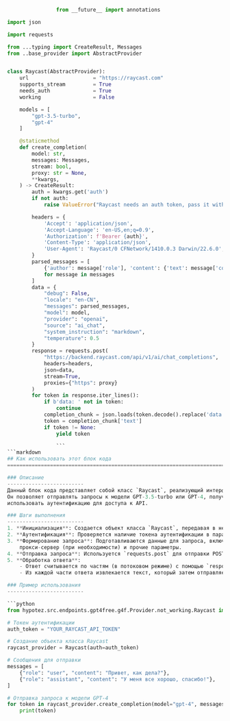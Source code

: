 ```python
                from __future__ import annotations

import json

import requests

from ...typing import CreateResult, Messages
from ..base_provider import AbstractProvider


class Raycast(AbstractProvider):
    url                     = "https://raycast.com"
    supports_stream         = True
    needs_auth              = True
    working                 = False

    models = [
        "gpt-3.5-turbo",
        "gpt-4"
    ]

    @staticmethod
    def create_completion(
        model: str,
        messages: Messages,
        stream: bool,
        proxy: str = None,
        **kwargs,
    ) -> CreateResult:
        auth = kwargs.get('auth')
        if not auth:
            raise ValueError("Raycast needs an auth token, pass it with the `auth` parameter")

        headers = {
            'Accept': 'application/json',
            'Accept-Language': 'en-US,en;q=0.9',
            'Authorization': f'Bearer {auth}',
            'Content-Type': 'application/json',
            'User-Agent': 'Raycast/0 CFNetwork/1410.0.3 Darwin/22.6.0',
        }
        parsed_messages = [
            {'author': message['role'], 'content': {'text': message['content']}}
            for message in messages
        ]
        data = {
            "debug": False,
            "locale": "en-CN",
            "messages": parsed_messages,
            "model": model,
            "provider": "openai",
            "source": "ai_chat",
            "system_instruction": "markdown",
            "temperature": 0.5
        }
        response = requests.post(
            "https://backend.raycast.com/api/v1/ai/chat_completions",
            headers=headers,
            json=data,
            stream=True,
            proxies={"https": proxy}
        )
        for token in response.iter_lines():
            if b'data: ' not in token:
                continue
            completion_chunk = json.loads(token.decode().replace('data: ', ''))
            token = completion_chunk['text']
            if token != None:
                yield token

                ```
```markdown
## Как использовать этот блок кода
=========================================================================================

### Описание
-------------------------
Данный блок кода представляет собой класс `Raycast`, реализующий интерфейс `AbstractProvider` для работы с API Raycast. 
Он позволяет отправлять запросы к модели GPT-3.5-turbo или GPT-4, получать ответы в режиме потоковой передачи и 
использовать аутентификацию для доступа к API.

### Шаги выполнения
-------------------------
1. **Инициализация**: Создается объект класса `Raycast`, передавая в него необходимые параметры.
2. **Аутентификация**: Проверяется наличие токена аутентификации в параметрах. 
3. **Формирование запроса**: Подготавливаются данные для запроса, включая модель, сообщения, 
    прокси-сервер (при необходимости) и прочие параметры. 
4. **Отправка запроса**: Используется `requests.post` для отправки POST-запроса к API Raycast.
5. **Обработка ответа**: 
    - Ответ считывается по частям (в потоковом режиме) с помощью `response.iter_lines()`.
    - Из каждой части ответа извлекается текст, который затем отправляется в качестве результата. 

### Пример использования
-------------------------

```python
from hypotez.src.endpoints.gpt4free.g4f.Provider.not_working.Raycast import Raycast

# Токен аутентификации
auth_token = "YOUR_RAYCAST_API_TOKEN"

# Создание объекта класса Raycast
raycast_provider = Raycast(auth=auth_token)

# Сообщения для отправки
messages = [
    {"role": "user", "content": "Привет, как дела?"},
    {"role": "assistant", "content": "У меня все хорошо, спасибо!"},
]

# Отправка запроса к модели GPT-4
for token in raycast_provider.create_completion(model="gpt-4", messages=messages, stream=True):
    print(token)
```
```